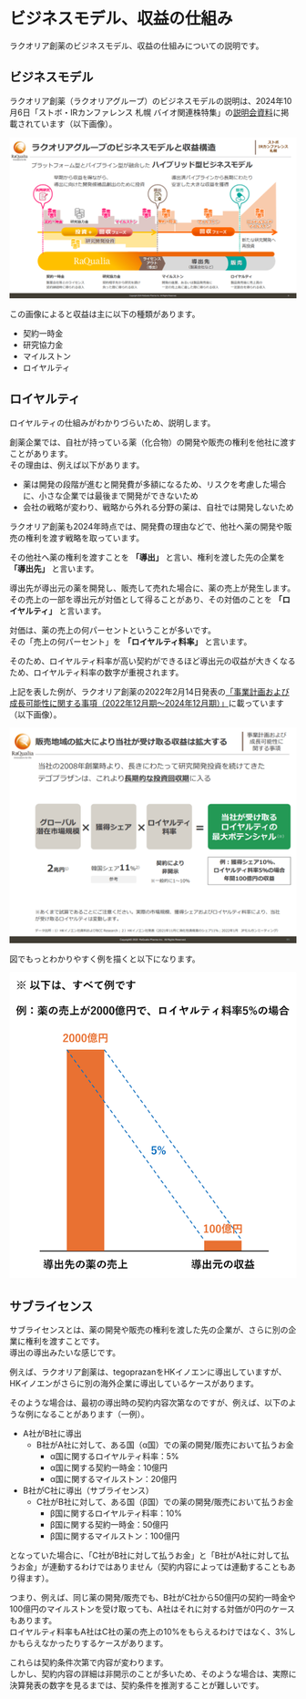 # ビジネスモデル、収益の仕組み

ラクオリア創薬のビジネスモデル、収益の仕組みについての説明です。

## ビジネスモデル

ラクオリア創薬（ラクオリアグループ）のビジネスモデルの説明は、2024年10月6日「ストボ・IRカンファレンス 札幌 バイオ関連株特集」の[説明会資料](https://www.raqualia.com/ja/news/news-3366830891221112620/main/0/teaserItems1/01/linkList/0/link/seminar20241006.pdf.pdf)に掲載されています（以下画像）。

![ビジネスモデル](img/business-model.png "ビジネスモデル")

この画像によると収益は主に以下の種類があります。

- 契約一時金
- 研究協力金
- マイルストン
- ロイヤルティ

## ロイヤルティ

ロイヤルティの仕組みがわかりづらいため、説明します。

創薬企業では、自社が持っている薬（化合物）の開発や販売の権利を他社に渡すことがあります。  
その理由は、例えば以下があります。

- 薬は開発の段階が進むと開発費が多額になるため、リスクを考慮した場合に、小さな企業では最後まで開発ができないため
- 会社の戦略が変わり、戦略から外れる分野の薬は、自社では開発しないため

ラクオリア創薬も2024年時点では、開発費の理由などで、他社へ薬の開発や販売の権利を渡す戦略を取っています。

その他社へ薬の権利を渡すことを  **「導出」** と言い、権利を渡した先の企業を **「導出先」** と言います。

導出先が導出元の薬を開発し、販売して売れた場合に、薬の売上が発生します。  
その売上の一部を導出元が対価として得ることがあり、その対価のことを **「ロイヤルティ」** と言います。

対価は、薬の売上の何パーセントということが多いです。  
その「売上の何パーセント」を **「ロイヤルティ料率」** と言います。

そのため、ロイヤルティ料率が高い契約ができるほど導出元の収益が大きくなるため、ロイヤルティ料率の数字が重視されます。

上記を表した例が、ラクオリア創薬の2022年2月14日発表の[「事業計画および成長可能性に関する事項（2022年12月期～2024年12月期）」](https://www.raqualia.com/ja/news/news7230348771288802118/main/0/link/library.pdf)に載っています（以下画像）。

![ロイヤルティの説明1](img/business-model-royalty.png "ロイヤルティの説明1")

図でもっとわかりやすく例を描くと以下になります。

![ロイヤルティの説明2](img/royalty-example.png "ロイヤルティの説明2")

## サブライセンス

サブライセンスとは、薬の開発や販売の権利を渡した先の企業が、さらに別の企業に権利を渡すことです。  
導出の導出みたいな感じです。

例えば、ラクオリア創薬は、tegoprazanをHKイノエンに導出していますが、HKイノエンがさらに別の海外企業に導出しているケースがあります。  

そのような場合は、最初の導出時の契約内容次第なのですが、例えば、以下のような例になることがあります（一例）。

- A社がB社に導出
  - B社がA社に対して、ある国（α国）での薬の開発/販売において払うお金
    - α国に関するロイヤルティ料率：5%
    - α国に関する契約一時金：10億円
    - α国に関するマイルストン：20億円
- B社がC社に導出（サブライセンス）
  - C社がB社に対して、ある国（β国）での薬の開発/販売において払うお金
    - β国に関するロイヤルティ料率：10%
    - β国に関する契約一時金：50億円
    - β国に関するマイルストン：100億円

となっていた場合に、「C社がB社に対して払うお金」と「B社がA社に対して払うお金」が連動するわけではありません（契約内容によっては連動することもあり得ます）。

つまり、例えば、同じ薬の開発/販売でも、B社がC社から50億円の契約一時金や100億円のマイルストンを受け取っても、A社はそれに対する対価が0円のケースもあります。  
ロイヤルティ料率もA社はC社の薬の売上の10%をもらえるわけではなく、3%しかもらえなかったりするケースがあります。

これらは契約条件次第で内容が変わります。  
しかし、契約内容の詳細は非開示のことが多いため、そのような場合は、実際に決算発表の数字を見るまでは、契約条件を推測することが難しいです。
